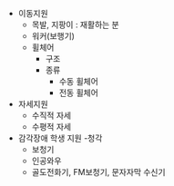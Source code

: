 - 이동지원
  - 목발, 지팡이 : 재활하는 분
  - 워커(보행기)
  - 휠체어
    - 구조
    - 종류
      - 수동 휠체어
      - 전동 휠체어
- 자세지원
  - 수직적 자세
  - 수평적 자세
- 감각장애 학생 지원
  -청각
    - 보청기
    - 인공와우
    - 골도전화기, FM보청기, 문자자막 수신기
